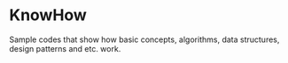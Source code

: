 # KnowHow
Sample codes that show how basic concepts, algorithms, data structures, design patterns and etc. work.
